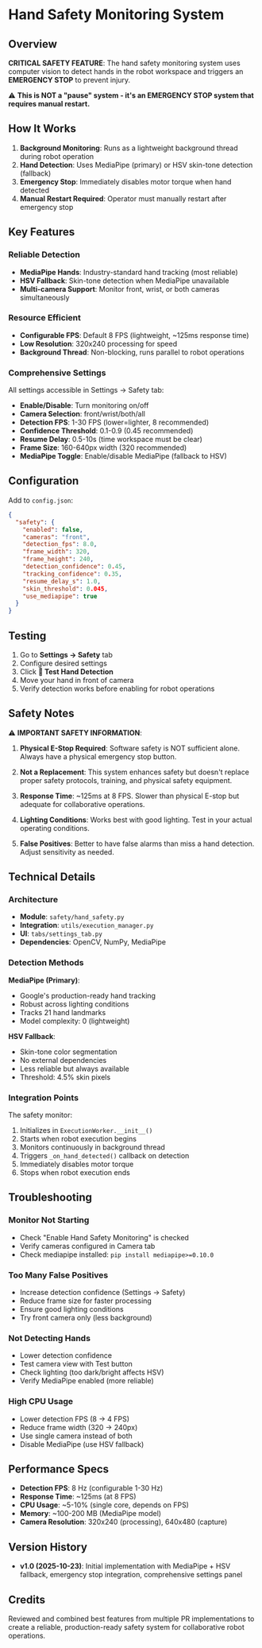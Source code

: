# Hand Safety Monitoring System

## Overview

**CRITICAL SAFETY FEATURE**: The hand safety monitoring system uses computer vision to detect hands in the robot workspace and triggers an **EMERGENCY STOP** to prevent injury.

⚠️ **This is NOT a "pause" system - it's an EMERGENCY STOP system that requires manual restart.**

## How It Works

1. **Background Monitoring**: Runs as a lightweight background thread during robot operation
2. **Hand Detection**: Uses MediaPipe (primary) or HSV skin-tone detection (fallback)
3. **Emergency Stop**: Immediately disables motor torque when hand detected
4. **Manual Restart Required**: Operator must manually restart after emergency stop

## Key Features

### Reliable Detection
- **MediaPipe Hands**: Industry-standard hand tracking (most reliable)
- **HSV Fallback**: Skin-tone detection when MediaPipe unavailable
- **Multi-camera Support**: Monitor front, wrist, or both cameras simultaneously

### Resource Efficient
- **Configurable FPS**: Default 8 FPS (lightweight, ~125ms response time)
- **Low Resolution**: 320x240 processing for speed
- **Background Thread**: Non-blocking, runs parallel to robot operations

### Comprehensive Settings
All settings accessible in Settings → Safety tab:
- **Enable/Disable**: Turn monitoring on/off
- **Camera Selection**: front/wrist/both/all
- **Detection FPS**: 1-30 FPS (lower=lighter, 8 recommended)
- **Confidence Threshold**: 0.1-0.9 (0.45 recommended)
- **Resume Delay**: 0.5-10s (time workspace must be clear)
- **Frame Size**: 160-640px width (320 recommended)
- **MediaPipe Toggle**: Enable/disable MediaPipe (fallback to HSV)

## Configuration

Add to `config.json`:

```json
{
  "safety": {
    "enabled": false,
    "cameras": "front",
    "detection_fps": 8.0,
    "frame_width": 320,
    "frame_height": 240,
    "detection_confidence": 0.45,
    "tracking_confidence": 0.35,
    "resume_delay_s": 1.0,
    "skin_threshold": 0.045,
    "use_mediapipe": true
  }
}
```

## Testing

1. Go to **Settings → Safety** tab
2. Configure desired settings
3. Click **🎥 Test Hand Detection**
4. Move your hand in front of camera
5. Verify detection works before enabling for robot operations

## Safety Notes

⚠️ **IMPORTANT SAFETY INFORMATION**:

1. **Physical E-Stop Required**: Software safety is NOT sufficient alone. Always have a physical emergency stop button.

2. **Not a Replacement**: This system enhances safety but doesn't replace proper safety protocols, training, and physical safety equipment.

3. **Response Time**: ~125ms at 8 FPS. Slower than physical E-stop but adequate for collaborative operations.

4. **Lighting Conditions**: Works best with good lighting. Test in your actual operating conditions.

5. **False Positives**: Better to have false alarms than miss a hand detection. Adjust sensitivity as needed.

## Technical Details

### Architecture
- **Module**: `safety/hand_safety.py`
- **Integration**: `utils/execution_manager.py`
- **UI**: `tabs/settings_tab.py`
- **Dependencies**: OpenCV, NumPy, MediaPipe

### Detection Methods

**MediaPipe (Primary)**:
- Google's production-ready hand tracking
- Robust across lighting conditions
- Tracks 21 hand landmarks
- Model complexity: 0 (lightweight)

**HSV Fallback**:
- Skin-tone color segmentation
- No external dependencies
- Less reliable but always available
- Threshold: 4.5% skin pixels

### Integration Points

The safety monitor:
1. Initializes in `ExecutionWorker.__init__()`
2. Starts when robot execution begins
3. Monitors continuously in background thread
4. Triggers `_on_hand_detected()` callback on detection
5. Immediately disables motor torque
6. Stops when robot execution ends

## Troubleshooting

### Monitor Not Starting
- Check "Enable Hand Safety Monitoring" is checked
- Verify cameras configured in Camera tab
- Check mediapipe installed: `pip install mediapipe>=0.10.0`

### Too Many False Positives
- Increase detection confidence (Settings → Safety)
- Reduce frame size for faster processing
- Ensure good lighting conditions
- Try front camera only (less background)

### Not Detecting Hands
- Lower detection confidence
- Test camera view with Test button
- Check lighting (too dark/bright affects HSV)
- Verify MediaPipe enabled (more reliable)

### High CPU Usage
- Lower detection FPS (8 → 4 FPS)
- Reduce frame width (320 → 240px)
- Use single camera instead of both
- Disable MediaPipe (use HSV fallback)

## Performance Specs

- **Detection FPS**: 8 Hz (configurable 1-30 Hz)
- **Response Time**: ~125ms (at 8 FPS)
- **CPU Usage**: ~5-10% (single core, depends on FPS)
- **Memory**: ~100-200 MB (MediaPipe model)
- **Camera Resolution**: 320x240 (processing), 640x480 (capture)

## Version History

- **v1.0 (2025-10-23)**: Initial implementation with MediaPipe + HSV fallback, emergency stop integration, comprehensive settings panel

## Credits

Reviewed and combined best features from multiple PR implementations to create a reliable, production-ready safety system for collaborative robot operations.

